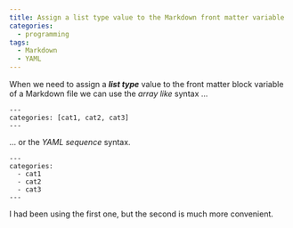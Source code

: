 ```yaml
---
title: Assign a list type value to the Markdown front matter variable
categories:
  - programming
tags:
  - Markdown
  - YAML
---
```


When we need to assign a _**list type**_ value to the front matter block variable of a Markdown file we can use the _array like_ syntax ...

```
---
categories: [cat1, cat2, cat3]
---
```

... or the _YAML sequence_ syntax.

```
---
categories:
  - cat1
  - cat2
  - cat3
---
```

I had been using the first one, but the second is much more convenient.
